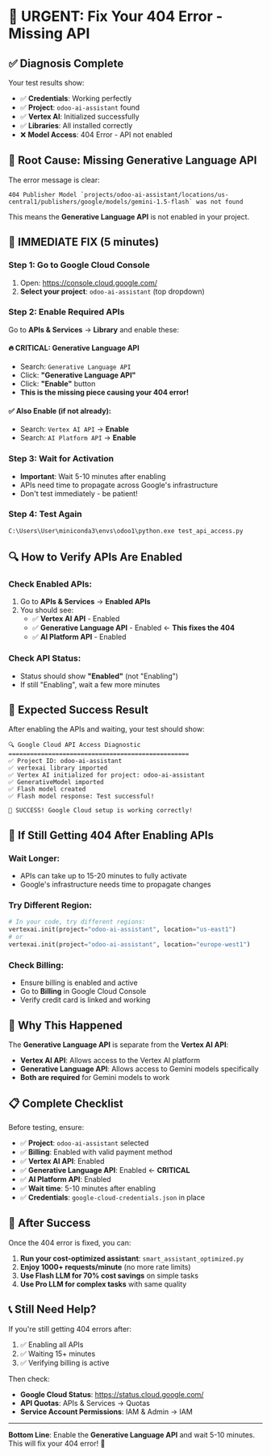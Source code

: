# 🚨 URGENT: Fix Your 404 Error - Missing API

## ✅ **Diagnosis Complete**

Your test results show:
- ✅ **Credentials**: Working perfectly
- ✅ **Project**: `odoo-ai-assistant` found
- ✅ **Vertex AI**: Initialized successfully
- ✅ **Libraries**: All installed correctly
- ❌ **Model Access**: 404 Error - API not enabled

## 🎯 **Root Cause: Missing Generative Language API**

The error message is clear:
```
404 Publisher Model `projects/odoo-ai-assistant/locations/us-central1/publishers/google/models/gemini-1.5-flash` was not found
```

This means the **Generative Language API** is not enabled in your project.

## 🚀 **IMMEDIATE FIX (5 minutes)**

### **Step 1: Go to Google Cloud Console**
1. Open: https://console.cloud.google.com/
2. **Select your project**: `odoo-ai-assistant` (top dropdown)

### **Step 2: Enable Required APIs**
Go to **APIs & Services** → **Library** and enable these:

#### **🔥 CRITICAL: Generative Language API**
- Search: `Generative Language API`
- Click: **"Generative Language API"**
- Click: **"Enable"** button
- **This is the missing piece causing your 404 error!**

#### **✅ Also Enable (if not already):**
- Search: `Vertex AI API` → **Enable**
- Search: `AI Platform API` → **Enable**

### **Step 3: Wait for Activation**
- **Important**: Wait 5-10 minutes after enabling
- APIs need time to propagate across Google's infrastructure
- Don't test immediately - be patient!

### **Step 4: Test Again**
```bash
C:\Users\User\miniconda3\envs\odoo1\python.exe test_api_access.py
```

## 🔍 **How to Verify APIs Are Enabled**

### **Check Enabled APIs:**
1. Go to **APIs & Services** → **Enabled APIs**
2. You should see:
   - ✅ **Vertex AI API** - Enabled
   - ✅ **Generative Language API** - Enabled ← **This fixes the 404**
   - ✅ **AI Platform API** - Enabled

### **Check API Status:**
- Status should show **"Enabled"** (not "Enabling")
- If still "Enabling", wait a few more minutes

## 🎉 **Expected Success Result**

After enabling the APIs and waiting, your test should show:
```
🔍 Google Cloud API Access Diagnostic
==================================================
✅ Project ID: odoo-ai-assistant
✅ vertexai library imported
✅ Vertex AI initialized for project: odoo-ai-assistant
✅ GenerativeModel imported
✅ Flash model created
✅ Flash model response: Test successful!

🎉 SUCCESS! Google Cloud setup is working correctly!
```

## 🚨 **If Still Getting 404 After Enabling APIs**

### **Wait Longer:**
- APIs can take up to 15-20 minutes to fully activate
- Google's infrastructure needs time to propagate changes

### **Try Different Region:**
```python
# In your code, try different regions:
vertexai.init(project="odoo-ai-assistant", location="us-east1")
# or
vertexai.init(project="odoo-ai-assistant", location="europe-west1")
```

### **Check Billing:**
- Ensure billing is enabled and active
- Go to **Billing** in Google Cloud Console
- Verify credit card is linked and working

## 🎯 **Why This Happened**

The **Generative Language API** is separate from the **Vertex AI API**:
- **Vertex AI API**: Allows access to the Vertex AI platform
- **Generative Language API**: Allows access to Gemini models specifically
- **Both are required** for Gemini models to work

## 📋 **Complete Checklist**

Before testing, ensure:
- ✅ **Project**: `odoo-ai-assistant` selected
- ✅ **Billing**: Enabled with valid payment method
- ✅ **Vertex AI API**: Enabled
- ✅ **Generative Language API**: Enabled ← **CRITICAL**
- ✅ **AI Platform API**: Enabled
- ✅ **Wait time**: 5-10 minutes after enabling
- ✅ **Credentials**: `google-cloud-credentials.json` in place

## 🚀 **After Success**

Once the 404 error is fixed, you can:
1. **Run your cost-optimized assistant**: `smart_assistant_optimized.py`
2. **Enjoy 1000+ requests/minute** (no more rate limits)
3. **Use Flash LLM for 70% cost savings** on simple tasks
4. **Use Pro LLM for complex tasks** with same quality

## 📞 **Still Need Help?**

If you're still getting 404 errors after:
1. ✅ Enabling all APIs
2. ✅ Waiting 15+ minutes
3. ✅ Verifying billing is active

Then check:
- **Google Cloud Status**: https://status.cloud.google.com/
- **API Quotas**: APIs & Services → Quotas
- **Service Account Permissions**: IAM & Admin → IAM

---

**Bottom Line**: Enable the **Generative Language API** and wait 5-10 minutes. This will fix your 404 error! 🎯
